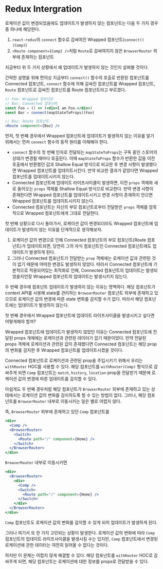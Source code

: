 # Redux Intergration

로케이션 값이 변경되었음에도 업데이트가 발생하지 않는 컴포넌트는 다음 두 가지 경우 중 하나에 해당한다.

1. `react-redux`의 `connect` 함수로 감싸여진 Wrapped 컴포넌트(`connect()(Comp)`)
2. `<Route component={Comp} />`처럼 `Route`로 감싸여지지 않은 `BrowserRouter` 외부에 존재하는 컴포넌트

지금부터 위 두 가지 상황에서 왜 업데이트가 발생하지 않는 것인지 살펴볼 것이다.

간략한 설명을 위해 편의상 지금부터 `connect()` 함수의 호출로 반환된 컴포넌트를 Connected 컴포넌트, `connect` 함수에 의해 감싸진 컴포넌트를 Wrapped 컴포넌트, `Route` 컴포넌트로 감싸진 컴포넌트를 Route 컴포넌트라고 부르겠다.

```jsx
// Foo: Wrapped 컴포넌트
// Bar: Connected 컴포넌트
const Foo = () => (<div>I am Foo.</div>)
const Bar = connect(mapStateToProps)(Foo)

// Baz: Route 컴포넌트
<Route component={Baz} />
```

먼저, 첫 번째 경우에서 Wrapped 컴포넌트에 업데이트가 발생하지 않는 이유를 알기 위해서는 먼저 `connect` 함수의 동작 원리를 이해해야 한다.

* `connect` 함수의 첫 번째 인자로 전달되는 `mapStateToProps`는 구독 중인 스토어의 상태가 변경될 때마다 호출된다. 이때 `mapStateToProps` 함수가 반환한 값을 이전 호출에서 반환했던 값과 Shallow Equal 방식으로 비교한 후 변경 사항이 발생했다면 Wrapped 컴포넌트를 업데이트시킨다. 만약 비교한 결과가 같았다면 Wrapped 컴포넌트를 업데이트시키지 않는다.
* Connected 컴포넌트에 업데이트 라이프사이클이 발생하면, 이전 `props` 객체와 새로 들어오는 `props` 객체를 Shallow Equal 방식으로 비교한다. 만약 변경 사항이 존재한다면 Wrapped 컴포넌트를 업데이트시키고 변경 사항이 존재하지 안으면 Wrapped 컴포넌트를 업데이트시키지 않는다.
* Connected 컴포넌트는 자신의 부모 컴포넌트로부터 전달받은 `props` 객체를 암묵적으로 Wrapped 컴포넌트에게 그대로 전달한다.

첫 번째 상황으로 다시 돌아가서, 로케이션 값이 변경되더라도 Wrapped 컴포넌트에 업데이트가 발생하지 않는 이유를 단계적으로 생각해보자.

1. 로케이션 값의 변경으로 인해 Connected 컴포넌트의 부모 컴포넌트(Route 컴포넌트)가 업데이트되면, 당연히 그의 자식 컴포넌트인 Connected 컴포넌트에도 업데이트가 발생하게 된다.
2. 그러나 Connected 컴포넌트가 전달받는 `prop` 객체에는 로케이션 값과 관련된 것이 없기 때문에 어떠한 변경도 발생하지 않았다. 따라서 Connected 컴포넌트에 기본적으로 적용되어있는 최적화로 인해, Connected 컴포넌트의 업데이트는 발생되었을지언정 Wrapped 컴포넌트의 업데이트는 발생시키지 않는다.

두 번째 경우에 컴포넌트 업데이트가 발생하지 않는 이유는 명백하다. 해당 컴포넌트가 context API를 사용해 state를 관리하는 `BrowserRouter` 컴포넌트 외부에 존재하고 있으므로 로케이션 값의 변경에 따른 state 변화를 감지할 수가 없다. 따라서 해당 컴포넌트에는 업데이트가 발생하지 않는다.

첫 번째 경우에서 Wrapped 컴포넌트에 업데이트 라이프사이클을 발생시키고 싶다면 어떻게해야 할까?

Wrapped 컴포넌트에 업데이트가 발생하지 않았던 이유는 Connected 컴포넌트에 전달된 props 개체에는 로케이션과 관련된 데이터가 없기 때문이었다. 만약 전달된 props 객체에 로케이션과 관련된 값이 존재했다면 Connected 컴포넌트는 해당 prop의 변화를 감지한 후 Wrapped 컴포넌트를 업데이트시켰을 것이다.

Connected 컴포넌트로 로케이션과 관련된 prop을 주입시키기 위해서 우리는 `withRouter` HOC를 사용할 수 있다. 해당 컴포넌트를 `withRouter(Comp)` 형식으로 감싸주게 되면 `Comp` 컴포넌트는 `match`, `history`, `location` prop을 전달받기 때문에 로케이션 값의 변경에 따른 업데이트를 감지할 수 있다.

아쉽게도 두 번째 경우처럼 해당 컴포넌트가 `BrowserRouter` 외부에 존재하고 있는 상태에서는 로케이션 값의 변화를 감지하도록 할 수 있는 방법이 없다. 그러나, 해당 컴포넌트를 `BrowserRouter` 내부로 이동시키는 일은 별로 어렵지 않다.

즉, `BrowserRouter` 외부에 존재하고 있던 `Comp` 컴포넌트를

```jsx
<div>
  <Comp />
  <BrowserRouter>
    <Switch>
      <Route path="/" component={Home} />
    </Switch>
  </BrowserRouter>
</div>
```

`BrowserRouter` 내부로 이동시키면

```jsx
<div>
  <BrowserRouter>
    <div>
      <Comp />
      <Switch>
        <Route path="/" component={Home} />
      </Switch>
    </div>
  </BrowserRouter>
</div>
```

`Comp` 컴포넌트도 로케이션 값의 변화를 감지할 수 있게 되어 업데이트가 발생하게 된다.

그러나 여기서 또 한 가지 고민되는 상황이 발생한다. 로케이션 값의 변화에 따라 `Comp` 컴포넌트의 업데이트 라이프사이클을 발생시킬 수는 있지만, `Comp` 컴포넌트에서 변경된 로케이션에 관한 데이터는 여전히 읽어올 수 없다는 것이다.

하지만 이 문제는 어렵지 않게 해결할 수 있다. 해당 컴포넌트를 `withRouter` HOC로 감싸주게 되면, 해당 컴포넌트는 로케이션에 대한 정보를 props로 전달받을 수 있다.



